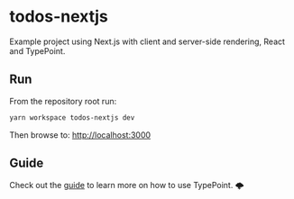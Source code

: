 # todos-nextjs

Example project using Next.js with client and server-side rendering, React and TypePoint.

## Run

From the repository root run:

```sh
yarn workspace todos-nextjs dev
```

Then browse to: [http://localhost:3000](http://localhost:1234)

## Guide

Check out the [guide](https://typepoint.github.io/) to learn more on how to use TypePoint. 🌩
